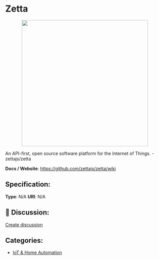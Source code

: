 # Zetta
<p align="center">
    <img width="400" src="https://raw.githubusercontent.com/apis-list/apis-list/apis/zetta/logo_256x256.png" />
</p>

An API-first, open source software platform for the Internet of Things.  - zettajs/zetta

**Docs / Website**: https://github.com/zettajs/zetta/wiki

## Specification:
**Type**:  N/A 
**URI**:  N/A 

## 💬 Discussion:
[Create discussion](link)

## Categories:
- [IoT & Home Automation](https://github.com/apis-list/apis-list#iot-and-home-automation)





